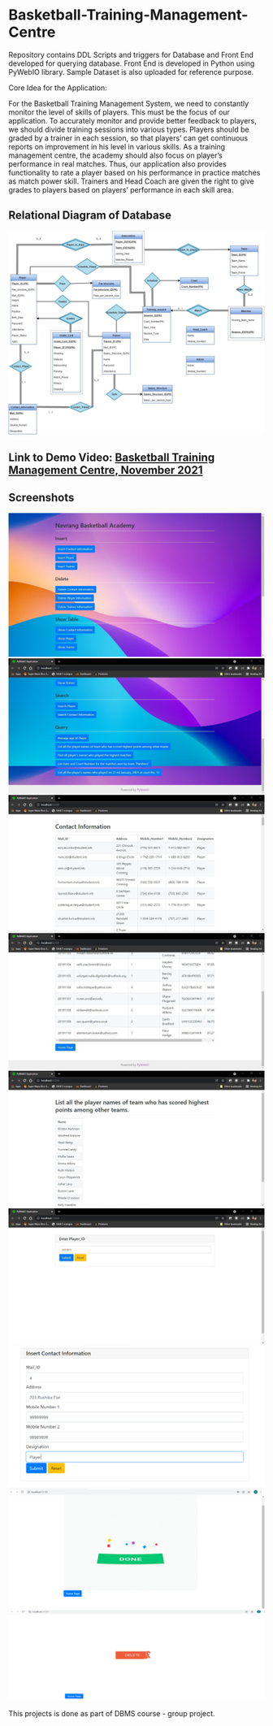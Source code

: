 # Basketball-Training-Management-Centre
Repository contains DDL Scripts and triggers for Database and Front End developed for querying database. Front End is developed in Python using PyWebIO library. Sample Dataset is also uploaded for reference purpose.

Core Idea for the Application:

For the Basketball Training Management System, we need to constantly monitor the level of skills of players. This must be the focus of our application. To accurately monitor and provide better feedback to players, we should divide training sessions into various types. Players should be graded by a trainer in each session, so that players’ can get continuous reports on improvement in his level in various skills. As a training management centre, the academy should also focus on player’s performance in real matches. Thus, our application also provides functionality to rate a player based on his performance in practice matches as match power skill. Trainers and Head Coach are given the right to give grades to players based on players’ performance in each skill area.

## Relational Diagram of Database
![relational](Relational_Diagram.jpg)

## Link to Demo Video: [Basketball Training Management Centre, November 2021](https://drive.google.com/file/d/1BYfrmYNlBAhQSBRKarTjK4x7IfyxvWiP/view?usp=sharing)

## Screenshots
![ss](/Screenshots/ss1.jpg)
![ss](/Screenshots/ss2.jpg)
![ss](/Screenshots/ss3.jpg)
![ss](/Screenshots/ss4.jpg)
![ss](/Screenshots/ss5.jpg)
![ss](/Screenshots/ss6.jpg)
![ss](/Screenshots/ss7.png)
![ss](/Screenshots/ss8.png)
![ss](/Screenshots/ss9.png)

This projects is done as part of DBMS course - group project.
